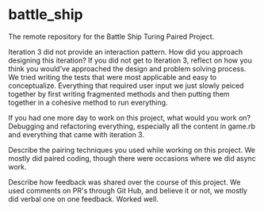 # battle_ship
The remote repository for the Battle Ship Turing Paired Project. 

Iteration 3 did not provide an interaction pattern. How did you approach designing this iteration? If you did not get to Iteration 3, reflect on how you think you would’ve approached the design and problem solving process.
We tried writing the tests that were most applicable and easy to conceptualize. Everything that required user input we just slowly peiced together by first writing fragmented methods and then putting them together in a cohesive method to run everything. 


If you had one more day to work on this project, what would you work on?
Debugging and refactoring everything, especially all the content in game.rb and everything that came with iteration 3. 

Describe the pairing techniques you used while working on this project.
We mostly did paired coding, though there were occasions where we did async work. 

Describe how feedback was shared over the course of this project.
We used comments on PR's through Git Hub, and believe it or not, we mostly did verbal one on one feedback. Worked well. 